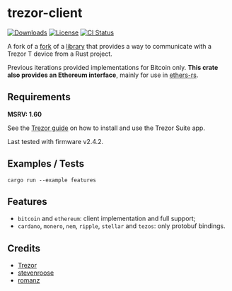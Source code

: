 # trezor-client

[![Downloads][downloads-badge]][crates-io]
[![License][license-badge]][license-url]
[![CI Status][actions-badge]][actions-url]

A fork of a [fork](https://github.com/romanz/rust-trezor-api) of a [library](https://github.com/stevenroose/rust-trezor-api) that provides a way to communicate with a Trezor T device from a Rust project.

Previous iterations provided implementations for Bitcoin only. **This crate also provides an Ethereum interface**, mainly for use in [ethers-rs](https://github.com/gakonst/ethers-rs/).

## Requirements

**MSRV: 1.60**

See the [Trezor guide](https://trezor.io/learn/a/os-requirements-for-trezor) on how to install and use the Trezor Suite app.

Last tested with firmware v2.4.2.

## Examples / Tests

`cargo run --example features`

## Features

-   `bitcoin` and `ethereum`: client implementation and full support;
-   `cardano`, `monero`, `nem`, `ripple`, `stellar` and `tezos`: only protobuf bindings.

## Credits

-   [Trezor](https://github.com/trezor/trezor-firmware)
-   [stevenroose](https://github.com/stevenroose)
-   [romanz](https://github.com/romanz)

[downloads-badge]: https://img.shields.io/crates/d/trezor-client?style=for-the-badge&logo=rust
[crates-io]: https://crates.io/crates/trezor-client
[license-badge]: https://img.shields.io/badge/license-CC0--1.0-blue.svg?style=for-the-badge
[license-url]: https://github.com/joshieDo/rust-trezor-api/blob/master/LICENSE
[actions-badge]: https://img.shields.io/github/actions/workflow/status/joshieDo/rust-trezor-api/ci.yml?branch=master&style=for-the-badge
[actions-url]: https://github.com/joshieDo/rust-trezor-api/actions?query=workflow%3ACI+branch%3Amaster
